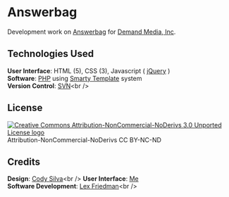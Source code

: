 # Answerbag

Development work on [Answerbag]("http://answerbag.com/") for [Demand Media, Inc]("http://demandmedia.com/").

## Technologies Used
**User Interface**: HTML (5), CSS (3), Javascript ( [jQuery]("http://jquery.com/") )<br />
**Software**: [PHP]("http://php.net/") using [Smarty Template]("http://www.smarty.net/") system<br />
**Version Control**: [SVN]("http://subversion.apache.org")<br />

## License
[![Creative Commons Attribution-NonCommercial-NoDerivs 3.0 Unported License logo](http://i.creativecommons.org/l/by-nc-nd/3.0/80x15.png "Creative Commons Attribution-NonCommercial-NoDerivs 3.0 Unported License")](license.md)<br />
Attribution-NonCommercial-NoDerivs CC BY-NC-ND

## Credits
**Design**: [Cody Silva]("http://www.codysilva.com/")<br />
**User Interface**: [Me](http://twitter.com/apermanentwreck)<br />
**Software Development**: [Lex Friedman]("http://lexfriedman.com/")<br />